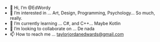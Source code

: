 - 👋 Hi, I’m @EdWordy
- 👀 I’m interested in ... Art, Design, Programming, Psychology... So much, really.
- 🌱 I’m currently learning ... C#, and C++... Maybe Kotlin
- 💞️ I’m looking to collaborate on ... De nada
- 📫 How to reach me ... taylorjordanedwards@gmail.com

<!---
EdWordy/EdWordy is a ✨ special ✨ repository because its `README.md` (this file) appears on your GitHub profile.
You can click the Preview link to take a look at your changes.
--->
